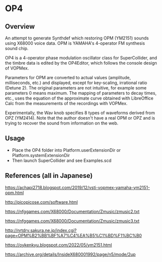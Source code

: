 # OP4

## Overview
An attempt to generate Synthdef which restoring OPM (YM2151) sounds using X68000 voice data. OPM is YAMAHA's 4-operator FM synthesis sound chip.

OP4 is a 4-operator phase modulation oscillator class for SuperCollider, and the timbre data is edited by the OP4Editor, which follows the console design of VOPMex.

Parameters for OPM are converted to actual values (amplitude, milliseconds, etc.) and displayed, except for key-scaling, irrational ratio (Detune 2). The original parameters are not intuitive, for example some parameters 0 means maximum. The mapping of parameters to decay times, etc., uses the equation of the approximate curve obtained with LibreOffice Calc from the measurements of the recordings with VOPMex.

Experimentally, the Wav knob specifies 8 types of waveforms derived from OPZ (YM2414). Note that the author doesn't have a real OPM or OPZ and is trying to recover the sound from information on the web.

## Usage
- Place the OP4 folder into Platform.userExtensionDir or Platform.systemExtensionDir
- Then launch SuperCollider and see Examples.scd

## References (all in Japanese)

https://achapi2718.blogspot.com/2019/12/vsti-vopmex-yamaha-ym2151-opm.html

http://picopicose.com/software.html

https://nfggames.com/X68000/Documentation/Zmusic/zmusic2.txt

https://nfggames.com/X68000/Documentation/Zmusic/zmusic3.txt

http://nrtdrv.sakura.ne.jp/index.cgi?page=OPM%B2%BB%BF%A7%C4%EA%B5%C1%BD%F1%BC%B0

https://oykenkyu.blogspot.com/2022/05/ym2151.html

https://archive.org/details/InsideX680001992/page/n5/mode/2up